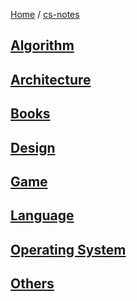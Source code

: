 [Home](https://mengxianbin.github.io) /
[cs-notes](https://mengxianbin.github.io/cs-notes/content)

## [Algorithm](https://mengxianbin.github.io/cs-notes/content/Algorithm/)

## [Architecture](https://mengxianbin.github.io/cs-notes/content/Architecture/)

## [Books](https://mengxianbin.github.io/cs-notes/content/Books/)

## [Design](https://mengxianbin.github.io/cs-notes/content/Design/)

## [Game](https://mengxianbin.github.io/cs-notes/content/Game/)

## [Language](https://mengxianbin.github.io/cs-notes/content/Language/)

## [Operating System](https://mengxianbin.github.io/cs-notes/content/Operating%20System/)

## [Others](https://mengxianbin.github.io/cs-notes/content/Others/)
